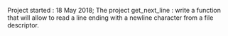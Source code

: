 Project started : 18 May 2018;
The project get_next_line :  write a function that will allow  to read a line ending with a newline character from a file descriptor.
